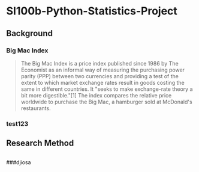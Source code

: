 # SI100b-Python-Statistics-Project
## Background
### Big Mac Index
>The Big Mac Index is a price index published since 1986 by The Economist as an informal way of measuring the purchasing power parity (PPP) between two currencies and providing a test of the extent to which market exchange rates result in goods costing the same in different countries. It "seeks to make exchange-rate theory a bit more digestible."[1] The index compares the relative price worldwide to purchase the Big Mac, a hamburger sold at McDonald's restaurants.
### test123

## Research Method
## 
###djiosa
